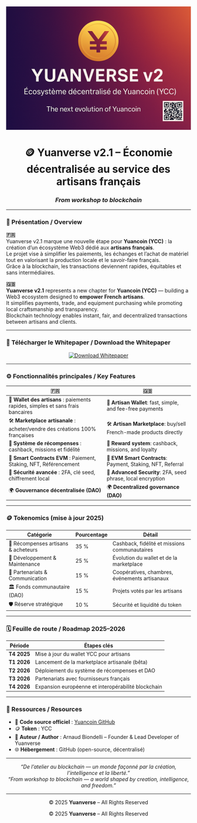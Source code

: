 <p align="center">
  <img src="assets/Yuanverse_banner.png" alt="Yuanverse v2.1 Banner" width="900">
</p>

<h1 align="center">🪙 Yuanverse v2.1 – Économie décentralisée au service des artisans français</h1>
<h3 align="center"><i>From workshop to blockchain</i></h3>

---

### 📘 Présentation / Overview

**🇫🇷**  
Yuanverse v2.1 marque une nouvelle étape pour **Yuancoin (YCC)** : la création d’un écosystème Web3 dédié aux **artisans français**.  
Le projet vise à simplifier les paiements, les échanges et l’achat de matériel tout en valorisant la production locale et le savoir-faire français.  
Grâce à la blockchain, les transactions deviennent rapides, équitables et sans intermédiaires.  

**🇬🇧**  
**Yuanverse v2.1** represents a new chapter for **Yuancoin (YCC)** — building a Web3 ecosystem designed to **empower French artisans**.  
It simplifies payments, trade, and equipment purchasing while promoting local craftsmanship and transparency.  
Blockchain technology enables instant, fair, and decentralized transactions between artisans and clients.  

---

### 📄 Télécharger le Whitepaper / Download the Whitepaper

<p align="center">
  <a href="Yuanverse_Whitepaper_v2.1_FR-EN_2025.pdf">
    <img src="https://img.shields.io/badge/Download-Whitepaper-blueviolet?style=for-the-badge" alt="Download Whitepaper">
  </a>
</p>

---

### ⚙️ Fonctionnalités principales / Key Features

| 🇫🇷 | 🇬🇧 |
|-----|-----|
| 💼 **Wallet des artisans** : paiements rapides, simples et sans frais bancaires | 💼 **Artisan Wallet**: fast, simple, and fee-free payments |
| 🛠️ **Marketplace artisanale** : acheter/vendre des créations 100% françaises | 🛠️ **Artisan Marketplace**: buy/sell French-made products directly |
| 🎯 **Système de récompenses** : cashback, missions et fidélité | 🎯 **Reward system**: cashback, missions, and loyalty |
| 🧩 **Smart Contracts EVM** : Paiement, Staking, NFT, Référencement | 🧩 **EVM Smart Contracts**: Payment, Staking, NFT, Referral |
| 🔐 **Sécurité avancée** : 2FA, clé seed, chiffrement local | 🔐 **Advanced Security**: 2FA, seed phrase, local encryption |
| 🌍 **Gouvernance décentralisée (DAO)** | 🌍 **Decentralized governance (DAO)** |

---

### 🪙 Tokenomics (mise à jour 2025)

| Catégorie | Pourcentage | Détail |
|------------|-------------|--------|
| 👷 Récompenses artisans & acheteurs | 35 % | Cashback, fidélité et missions communautaires |
| 🔧 Développement & Maintenance | 25 % | Évolution du wallet et de la marketplace |
| 🤝 Partenariats & Communication | 15 % | Coopératives, chambres, événements artisanaux |
| 🏛️ Fonds communautaire (DAO) | 15 % | Projets votés par les artisans |
| 🛡️ Réserve stratégique | 10 % | Sécurité et liquidité du token |

---

### 🗓️ Feuille de route / Roadmap 2025–2026

| Période | Étapes clés |
|----------|-------------|
| **T4 2025** | Mise à jour du wallet YCC pour artisans |
| **T1 2026** | Lancement de la marketplace artisanale (bêta) |
| **T2 2026** | Déploiement du système de récompenses et DAO |
| **T3 2026** | Partenariats avec fournisseurs français |
| **T4 2026** | Expansion européenne et interopérabilité blockchain |

---

### 🔗 Ressources / Resources

- 💾 **Code source officiel** : [Yuancoin GitHub](https://github.com/yuancoins/Yuancoin-Source)  
- 🪙 **Token** : YCC  
- 👤 **Auteur / Author** : Arnaud Biondelli – Founder & Lead Developer of Yuanverse  
- 🌐 **Hébergement** : GitHub (open-source, décentralisé)  

---

<p align="center">
  <i>“De l’atelier au blockchain — un monde façonné par la création, l’intelligence et la liberté.”</i><br>
  <i>“From workshop to blockchain — a world shaped by creation, intelligence, and freedom.”</i>
</p>

---

<p align="center">
  © 2025 <b>Yuanverse</b> – All Rights Reserved  
</p>


<p align="center">
  © 2025 <b>Yuanverse</b> – All Rights Reserved  
</p>
